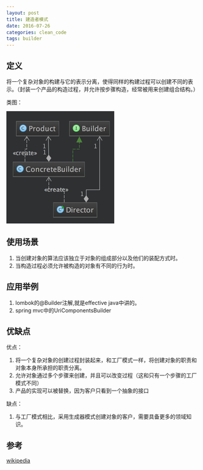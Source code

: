 ```yaml
---
layout: post
title: 建造者模式
date: 2016-07-26
categories: clean_code
tags: builder
---
```




## 定义

将一个复杂对象的构建与它的表示分离，使得同样的构建过程可以创建不同的表示。（封装一个产品的构造过程，并允许按步骤构造，经常被用来创建组合结构。）

类图：

![builder](/images/design_pattern/builder.png)

## 使用场景

1. 当创建对象的算法应该独立于对象的组成部分以及他们的装配方式时。
2. 当构造过程必须允许被构造的对象有不同的行为时。

## 应用举例

1. lombok的@Builder注解,就是effective java中讲的。
2. spring mvc中的UriComponentsBuilder


## 优缺点

优点：

1. 将一个复杂对象的创建过程封装起来，和工厂模式一样，将创建对象的职责和对象本身所承担的职责分离。
2. 允许对象通过多个步骤来创建，并且可以改变过程（这和只有一个步骤的工厂模式不同）
3. 产品的实现可以被替换，因为客户只看到一个抽象的接口

缺点：

1. 与工厂模式相比，采用生成器模式创建对象的客户，需要具备更多的领域知识。

## 参考

[wikipedia](https://en.wikipedia.org/wiki/Builder_pattern)
